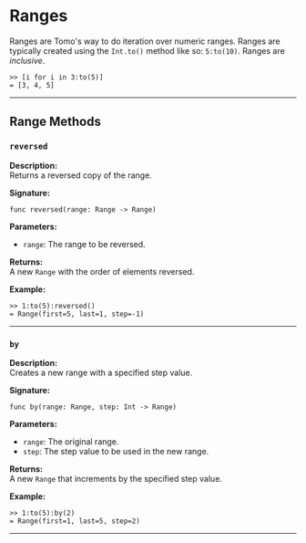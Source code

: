 # Ranges

Ranges are Tomo's way to do iteration over numeric ranges. Ranges are typically
created using the `Int.to()` method like so: `5:to(10)`. Ranges are
*inclusive*.

```tomo
>> [i for i in 3:to(5)]
= [3, 4, 5]
```

---

## Range Methods

### `reversed`

**Description:**  
Returns a reversed copy of the range.

**Signature:**  
```tomo
func reversed(range: Range -> Range)
```

**Parameters:**

- `range`: The range to be reversed.

**Returns:**  
A new `Range` with the order of elements reversed.

**Example:**  
```tomo
>> 1:to(5):reversed()
= Range(first=5, last=1, step=-1)
```

---

### `by`

**Description:**  
Creates a new range with a specified step value.

**Signature:**  
```tomo
func by(range: Range, step: Int -> Range)
```

**Parameters:**

- `range`: The original range.
- `step`: The step value to be used in the new range.

**Returns:**  
A new `Range` that increments by the specified step value.

**Example:**  
```tomo
>> 1:to(5):by(2)
= Range(first=1, last=5, step=2)
```

---
